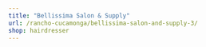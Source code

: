 ```yaml
---
title: "Bellissima Salon & Supply"
url: /rancho-cucamonga/bellissima-salon-and-supply-3/
shop: hairdresser
---
```

